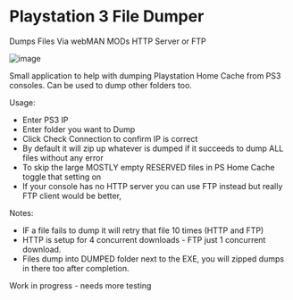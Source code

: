 # Playstation 3 File Dumper
 Dumps Files Via webMAN MODs HTTP Server or FTP

![image](https://github.com/user-attachments/assets/84dca907-fe02-4af3-8abf-6594c4da6968)


Small application to help with dumping Playstation Home Cache from PS3 consoles. Can be used to dump other folders too. 

Usage:
- Enter PS3 IP
- Enter folder you want to Dump
- Click Check Connection to confirm IP is correct
- By default it will zip up whatever is dumped if it succeeds to dump ALL files without any error
- To skip the large MOSTLY empty RESERVED files in PS Home Cache toggle that setting on
- If your console has no HTTP server you can use FTP instead but really FTP client would be better,

Notes: 
- IF a file fails to dump it will retry that file 10 times (HTTP and FTP)
- HTTP is setup for 4 concurrent downloads - FTP just 1 concurrent download.
- Files dump into DUMPED folder next to the EXE, you will zipped dumps in there too after completion.


Work in progress - needs more testing

